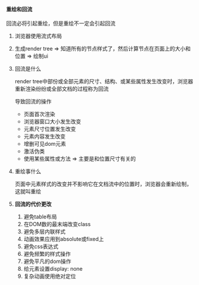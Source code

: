 #### 重绘和回流

回流必将引起重绘，但是重绘不一定会引起回流



1. 浏览器使用流式布局

2. 生成render tree => 知道所有的节点样式了，然后计算节点在页面上的大小和位置 => 绘制ui

3. 回流是什么

   render tree中部份或全部元素的尺寸、结构、或某些属性发生改变时，浏览器重新渲染纷纷或全部文档的过程称为回流

   导致回流的操作

   - 页面首次渲染
   - 浏览器窗口大小发生改变
   - 元素尺寸位置发生改变
   - 元素内容发生改变
   - 增删可见dom元素
   - 激活伪类
   - 使用某些属性或方法 => 主要是和位置尺寸有关的

4. 重绘事什么

   页面中元素样式的改变并不影响它在文档流中的位置时，浏览器会重新绘制，这就叫重绘

5. **回流的代价更改**

   1. 避免table布局
   2. 在DOM数的最末端改变class
   3. 避免多层内联样式
   4. 动画效果应用到absolute或fixed上
   5. 避免css表达式
   6. 避免频繁的样式操作
   7. 避免平凡的dom操作
   8. 给元素设置display: none
   9. 复杂动画使用绝对定位